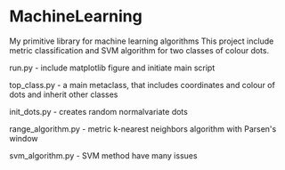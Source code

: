 # MachineLearning
My primitive library for machine learning algorithms
This project include metric classification and SVM algorithm for two classes of colour dots. 

run.py - include matplotlib figure and initiate main script

top_class.py - a main metaclass, that includes coordinates and colour of dots and inherit other classes

init_dots.py - creates random normalvariate dots

range_algorithm.py - metric k-nearest neighbors algorithm with Parsen's window

svm_algorithm.py - SVM method have many issues
